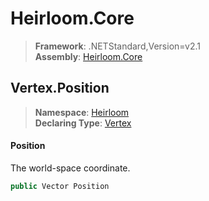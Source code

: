 # Heirloom.Core

> **Framework**: .NETStandard,Version=v2.1  
> **Assembly**: [Heirloom.Core][0]  

## Vertex.Position

> **Namespace**: [Heirloom][0]  
> **Declaring Type**: [Vertex][1]  

#### Position

The world-space coordinate.

```cs
public Vector Position
```

[0]: ../../../Heirloom.Core.md
[1]: ../Vertex.md
